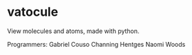 # vatocule
View molecules and atoms, made with python.

Programmers:
Gabriel Couso
Channing Hentges
Naomi Woods
